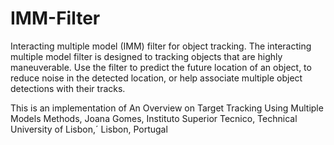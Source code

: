 # IMM-Filter
Interacting multiple model (IMM) filter for object tracking. The interacting multiple model filter is designed to tracking objects that are highly maneuverable. Use the filter to predict the future location of an object, to reduce noise in the detected location, or help associate multiple object detections with their tracks.

This is an implementation of An Overview on Target Tracking Using Multiple Models Methods, Joana Gomes, Instituto Superior Tecnico, Technical University of Lisbon,´
Lisbon, Portugal
